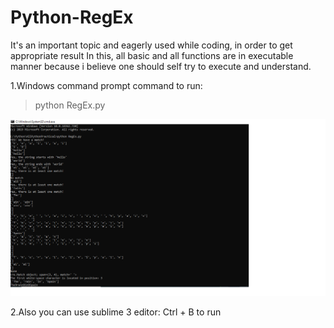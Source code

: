 # Python-RegEx

It's an important topic and eagerly used while coding, in order to get appropriate result
In this, all basic and all functions are in executable manner because i believe one should self try to execute and understand.

1.Windows command prompt
command to run:
>python RegEx.py

![](output.png)

2.Also you can use sublime 3 editor: Ctrl + B to run 


